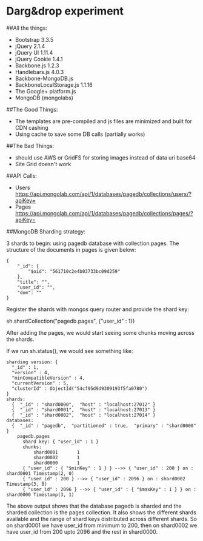 # Darg&drop experiment

##All the things:

- Bootstrap 3.3.5
- jQuery 2.1.4
- jQuery UI 1.11.4
- jQuery Cookie 1.4.1
- Backbone.js 1.2.3
- Handlebars.js 4.0.3
- Backbone-MongoDB.js
- BackboneLocalStorage.js 1.1.16
- The Google+ platform.js
- MongoDB (mongolabs)


##The Good Things:

- The templates are pre-compiled and js files are minimized and built for CDN cashing
- Using cache to save some DB calls (partially works)

##The Bad Things:

- should use AWS or GridFS for storing images instead of data uri base64
- Site Grid doesn't work


##API Calls:
- Users https://api.mongolab.com/api/1/databases/pagedb/collections/users/?apiKey=
- Pages https://api.mongolab.com/api/1/databases/pagedb/collections/pages/?apiKey=


##MongoDB Sharding strategy:

3 shards to begin: using pagedb database with collection pages. The structure of the documents in pages is given below:
```
{
    "_id": {
        "$oid": "561710c2e4b03733bc09d259"
    },
    "title": "",
    "user_id": "",
    "dom": ""
}
```

Register the shards with mongos query router and provide the shard key:

sh.shardCollection("pagedb.pages", {"user_id" : 1})

After adding the pages, we would start seeing some chunks moving across the shards.

If we run sh.status(), we would see something like:
```
sharding version: {
  "_id" : 1,
  "version" : 4,
  "minCompatibleVersion" : 4,
  "currentVersion" : 5,
  "clusterId" : ObjectId("54cf95d9d9309193f5fa0780")
}
shards:
  {  "_id" : "shard0000",  "host" : "localhost:27012" }
  {  "_id" : "shard0001",  "host" : "localhost:27013" }
  {  "_id" : "shard0002",  "host" : "localhost:27014" }
databases:
  {  "_id" : "pagedb",  "partitioned" : true,  "primary" : "shard0000" }
    pagedb.pages
      shard key: { "user_id" : 1 }
      chunks:
          shard0001       1
          shard0002       1
          shard0000       1
      { "user_id" : { "$minKey" : 1 } } -->> { "user_id" : 200 } on : shard0001 Timestamp(2, 0)
      { "user_id" : 200 } -->> { "user_id" : 2096 } on : shard0002 Timestamp(3, 0)
      { "user_id" : 2096 } -->> { "user_id" : { "$maxKey" : 1 } } on : shard0000 Timestamp(3, 1)
```

The above output shows that the database pagedb is sharded and the sharded collection is the pages collection.
It also shows the different shards available and the range of shard keys distributed across different shards. So on shard0001 we have user_id from minimum to 200, then on shard0002 we have user_id from 200 upto 2096 and the rest in shard0000.
